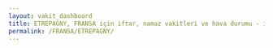 ```yaml
---
layout: vakit_dashboard
title: ETREPAGNY, FRANSA için iftar, namaz vakitleri ve hava durumu - ilçe/eyalet seç
permalink: /FRANSA/ETREPAGNY/
---
```


<script type="text/javascript">
  var GLOBAL_COUNTRY = 'FRANSA';
  var GLOBAL_CITY = 'ETREPAGNY';
  var GLOBAL_STATE = '';
  var lat = 72;
  var lon = 21;
</script>
